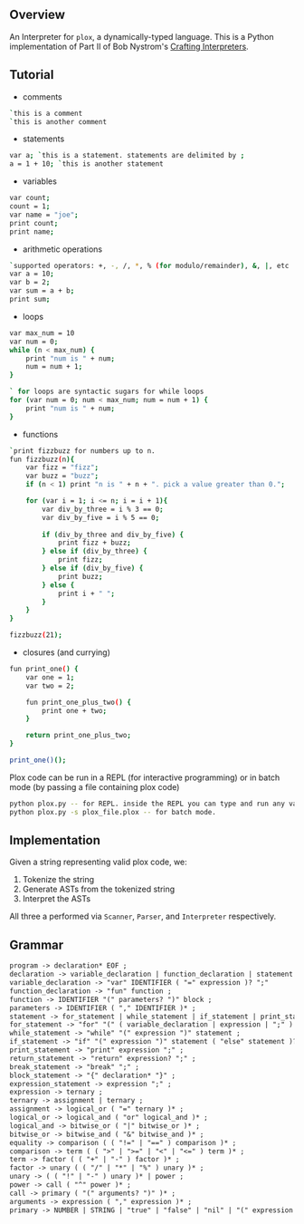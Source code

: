 ## Overview
An Interpreter for `plox`, a dynamically-typed language. This is a Python implementation of Part II of Bob Nystrom's [Crafting Interpreters](http://www.craftinginterpreters.com/).

## Tutorial
- comments
```sh
`this is a comment
`this is another comment
```

- statements
```sh
var a; `this is a statement. statements are delimited by ;
a = 1 + 10; `this is another statement
```

- variables
```sh
var count;
count = 1;
var name = "joe";
print count;
print name;

```
- arithmetic operations
```sh
`supported operators: +, -, /, *, % (for modulo/remainder), &, |, etc
var a = 10;
var b = 2;
var sum = a + b;
print sum;
```

- loops
```sh
var max_num = 10
var num = 0;
while (n < max_num) {
    print "num is " + num;
    num = num + 1;
}

` for loops are syntactic sugars for while loops
for (var num = 0; num < max_num; num = num + 1) {
    print "num is " + num;
}
```

- functions
```sh
`print fizzbuzz for numbers up to n.
fun fizzbuzz(n){
    var fizz = "fizz";
    var buzz = "buzz";
    if (n < 1) print "n is " + n + ". pick a value greater than 0.";

    for (var i = 1; i <= n; i = i + 1){
        var div_by_three = i % 3 == 0;
        var div_by_five = i % 5 == 0;
        
        if (div_by_three and div_by_five) {
            print fizz + buzz;
        } else if (div_by_three) {
            print fizz;
        } else if (div_by_five) {
            print buzz;
        } else {
            print i + " ";
        }            
    }
}

fizzbuzz(21);
```

- closures (and currying)
```sh
fun print_one() {
    var one = 1;
    var two = 2;

    fun print_one_plus_two() {
        print one + two;
    }

    return print_one_plus_two;
}

print_one()();
```

Plox code can be run in a REPL (for interactive programming) or in batch mode (by passing a file containing plox code)
```sh
python plox.py -- for REPL. inside the REPL you can type and run any valid plox code.
python plox.py -s plox_file.plox -- for batch mode.
```

## Implementation
Given a string representing valid plox code, we:
1. Tokenize the string
2. Generate ASTs from the tokenized string
3. Interpret the ASTs

All three a performed via `Scanner`, `Parser`, and `Interpreter` respectively.

## Grammar
```txt
program -> declaration* EOF ;
declaration -> variable_declaration | function_declaration | statement ;
variable_declaration -> "var" IDENTIFIER ( "=" expression )? ";"
function_declaration -> "fun" function ;
function -> IDENTIFIER "(" parameters? ")" block ;
parameters -> IDENTIFIER ( "," IDENTIFIER )* ;
statement -> for_statement | while_statement | if_statement | print_statement | return_statement | break_statement | block | expression_statement ;
for_statement -> "for" "(" ( variable_declaration | expression | ";" ) expression? ";" expression? ")" statement ;
while_statement -> "while" "(" expression ")" statement ;
if_statement -> "if" "(" expression ")" statement ( "else" statement )? ;
print_statement -> "print" expression ";" ;
return_statement -> "return" expression? ";" ;
break_statement -> "break" ";" ;
block_statement -> "{" declaration* "}" ;
expression_statement -> expression ";" ;
expression -> ternary ;
ternary -> assignment | ternary ;
assignment -> logical_or ( "=" ternary )* ;
logical_or -> logical_and ( "or" logical_and )* ;
logical_and -> bitwise_or ( "|" bitwise_or )* ;
bitwise_or -> bitwise_and ( "&" bitwise_and )* ;
equality -> comparison ( ( "!=" | "==" ) comparison )* ;
comparison -> term ( ( ">" | ">=" | "<" | "<=" ) term )* ;
term -> factor ( ( "+" | "-" ) factor )* ;
factor -> unary ( ( "/" | "*" | "%" ) unary )* ;
unary -> ( ( "!" | "-" ) unary )* | power ;
power -> call ( "^" power )* ;
call -> primary ( "(" arguments? ")" )* ;
arguments -> expression ( "," expression )* ;
primary -> NUMBER | STRING | "true" | "false" | "nil" | "(" expression ")" | IDENTIFIER
```